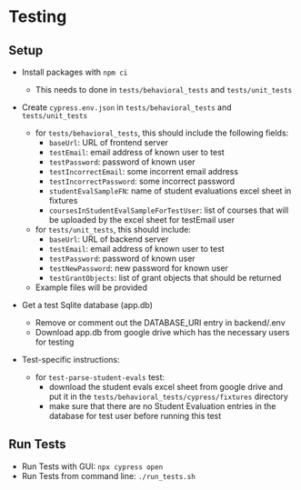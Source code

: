 # Testing

## Setup
- Install packages with `npm ci`
    - This needs to done in `tests/behavioral_tests` and `tests/unit_tests`

- Create `cypress.env.json` in `tests/behavioral_tests` and `tests/unit_tests`
    - for `tests/behavioral_tests`, this should include the following fields:
        - `baseUrl`: URL of frontend server
        - `testEmail`: email address of known user to test
        - `testPassword`: password of known user
        - `testIncorrectEmail`: some incorrent email address
        - `testIncorrectPassword`: some incorrect password
        - `studentEvalSampleFN`: name of student evaluations excel sheet in fixtures
        - `coursesInStudentEvalSampleForTestUser`: list of courses that will be uploaded by the excel sheet for testEmail user
    - for `tests/unit_tests`, this should include:
        - `baseUrl`: URL of backend server
        - `testEmail`: email address of known user to test
        - `testPassword`: password of known user
        - `testNewPassword`: new password for known user
        - `testGrantObjects`: list of grant objects that should be returned
    - Example files will be provided

- Get a test Sqlite database (app.db)
    - Remove or comment out the DATABASE_URI entry in backend/.env
    - Download app.db from google drive which has the necessary users for testing

- Test-specific instructions:
    - for `test-parse-student-evals` test:
        - download the student evals excel sheet from google drive and put it in the `tests/behavioral_tests/cypress/fixtures` directory
        - make sure that there are no Student Evaluation entries in the database for test user before running this test

## Run Tests
- Run Tests with GUI: `npx cypress open`
- Run Tests from command line: `./run_tests.sh`
